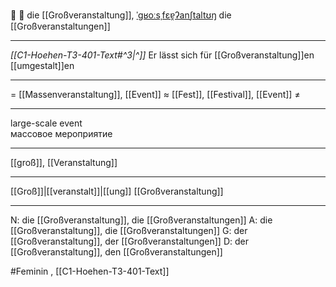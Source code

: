 🎉 🔴 die [[Großveranstaltung]], [ˈɡʁoːsˌfɛɐ̯ʔanʃtaltʊŋ](https://youglish.com/pronounce/Großveranstaltung/german)
die [[Großveranstaltungen]]

---
*[[C1-Hoehen-T3-401-Text#^3|^]]* Er lässt sich für [[Großveranstaltung]]en [[umgestalt]]en 

---
= [[Massenveranstaltung]], [[Event]]
≈ [[Fest]], [[Festival]], [[Event]]
≠

---
large-scale event  
массовое мероприятие

---
[[groß]], [[Veranstaltung]]

---
[[Groß]]|[[veranstalt]]|[[ung]]
[[Großveranstaltung]]


---
N: die [[Großveranstaltung]], die [[Großveranstaltungen]]
A: die [[Großveranstaltung]], die [[Großveranstaltungen]]
G: der [[Großveranstaltung]], der [[Großveranstaltungen]]
D: der [[Großveranstaltung]], den [[Großveranstaltungen]]

#Feminin , [[C1-Hoehen-T3-401-Text]]
